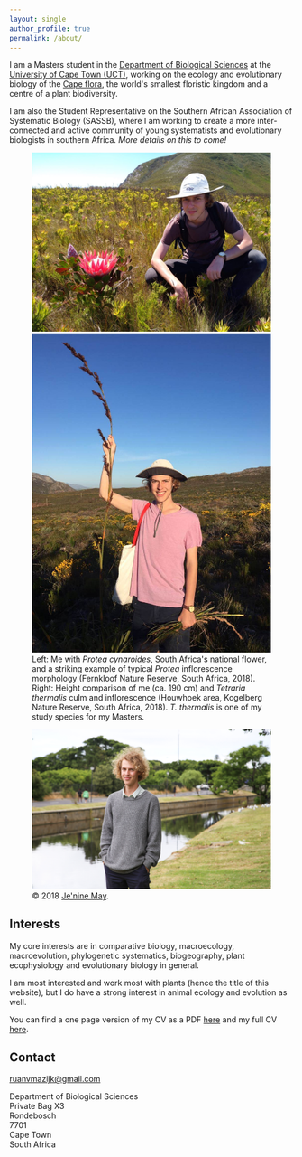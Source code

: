 ```yaml
---
layout: single
author_profile: true
permalink: /about/
---
```


<!--
  <img src="/assets/images/logos/UCT.png" align="right" width="60" />
  <img src="/assets/images/logos/BIO.png" align="right" width="60" />
-->

I am a Masters student in the [Department of Biological Sciences](http://www.biologicalsciences.uct.ac.za/) at the [University of Cape Town (UCT)](http://www.uct.ac.za/), working on the ecology and evolutionary biology of the [Cape flora](https://en.wikipedia.org/wiki/Cape_Floristic_Region), the world's smallest floristic kingdom and a centre of a plant biodiversity.

I am also the Student Representative on the Southern African Association of Systematic Biology (SASSB), where I am working to create a more inter-connected and active community of young systematists and evolutionary biologists in southern Africa. _More details on this to come!_

<!-- <img src="/assets/images/logos/SASSB.png" align="right" width="60" /> -->

<figure class="half">
  <img src="/assets/images/me-w-P-cynaroides.jpg" />
  <img src="/assets/images/me-w-T-thermalis.jpg" />
  <figcaption>Left: Me with <i>Protea cynaroides</i>, South Africa's national flower, and a striking example of typical <i>Protea</i> inflorescence morphology (Fernkloof Nature Reserve, South Africa, 2018). Right: Height comparison of me (ca. 190 cm) and <i>Tetraria thermalis</i> culm and inflorescence (Houwhoek area, Kogelberg Nature Reserve, South Africa, 2018). <i>T. thermalis</i> is one of my study species for my Masters.</figcaption>
</figure>

<figure>
  <img src="/assets/images/JM_UCT-WaterSA-Student-Ruan-van-Mazijk-4.jpg" />
  <figcaption>© 2018 <a href="https://www.linkedin.com/in/je-nine-may-4619a119/">Je'nine May</a>.</figcaption>
</figure>

## Interests

My core interests are in comparative biology, macroecology, macroevolution, 
phylogenetic systematics, biogeography, plant ecophysiology and evolutionary biology in general.

I am most interested and work most with plants (hence the title of this 
website), but I do have a strong interest in animal ecology and evolution as 
well.

<!-- My -->

You can find a one page version of my CV as a PDF [here](/cv/RvanMazijk_CV_1p.pdf) and my full CV [here](/cv/RvanMazijk_CV_full.pdf).

## Contact

<ruanvmazijk@gmail.com>

Department of Biological Sciences <br>
Private Bag X3 <br>
Rondebosch <br>
7701 <br>
Cape Town <br>
South Africa

<!--
  - label: "Twitter"
    icon : "fab fa-fw fa-twitter-square"
    url  : "https://twitter.com/rvanmazijk"
  - label: "Facebook"
    icon : "fab fa-fw fa-facebook-square"
    url  : "https://www.facebook.com/ruan.vanmazijk"
  - label: "Instagram"
    icon : "fab fa-fw fa-instagram"
    url  : "https://instagram.com/rvanmazijk"
  - label: "GitHub"
    icon : "fab fa-fw fa-github"
    url  : "https://github.com/rvanmazijk"
  - label: "LinkedIn"
    icon : "fab fa-fw fa-linkedin"
    url  : "https://www.linkedin.com/in/ruan-van-mazijk-4a04b0127/"
  - label: "ResearchGate"
    icon : "fab fa-fw fa-researchgate"
    url  : "https://www.researchgate.net/profile/Ruan_Van_Mazijk"
  - label: "Mendeley"
    icon : "fab fa-fw fa-mendeley"
    url  : "https://www.mendeley.com/profiles/ruan-van-mazijk/"
-->

